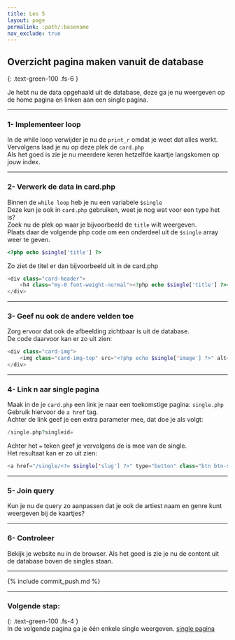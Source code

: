 ```yaml
---
title: Les 5
layout: page 
permalink: :path/:basename 
nav_exclude: true
---
```


## Overzicht pagina maken vanuit de database
{: .text-green-100 .fs-6 }

Je hebt nu de data opgehaald uit de database, deze ga je nu weergeven op de home pagina en linken aan een single pagina.

---
### 1- Implementeer loop
In de while loop verwijder je nu de `print_r` omdat je weet dat alles werkt.  
Vervolgens laad je nu op deze plek de `card.php`  
Als het goed is zie je nu meerdere keren hetzelfde kaartje langskomen op jouw index.  

---
### 2- Verwerk de data in card.php
Binnen de `while loop` heb je nu een variabele `$single`  
Deze kun je ook in `card.php` gebruiken, weet je nog wat voor een type het is?  
Zoek nu de plek op waar je bijvoorbeeld de `title` wilt weergeven.  
Plaats daar de volgende php code om een onderdeel uit de `$single` array weer te geven.
```php
<?php echo $single['title'] ?>
```
Zo ziet de titel er dan bijvoorbeeld uit in de card.php
```php
<div class="card-header">
    <h4 class="my-0 font-weight-normal"><?php echo $single['title'] ?></h4>
</div>
```

---
### 3- Geef nu ook de andere velden toe
Zorg ervoor dat ook de afbeelding zichtbaar is uit de database.  
De code daarvoor kan er zo uit zien:
```php
<div class="card-img">
    <img class="card-img-top" src="<?php echo $single['image'] ?>" alt="<?php echo $single['title'] ?>">
</div>
```

---
### 4- Link n aar single pagina
Maak in de je `card.php` een link je naar een toekomstige pagina: `single.php`  
Gebruik hiervoor de `a href` tag.  
Achter de link geef je een extra parameter mee, dat doe je als volgt:
```php
/single.php?singleid=
```
Achter het `=` teken geef je vervolgens de is mee van de single.  
Het resultaat kan er zo uit zien:  
```php
<a href="/single/<?= $single['slug'] ?>" type="button" class="btn btn-sm btn-outline-secondary">Bekijk</a>
```

---
### 5- Join query
Kun je nu de query zo aanpassen dat je ook de artiest naam en genre kunt weergeven bij de kaartjes?


---
### 6- Controleer
Bekijk je website nu in de browser.
Als het goed is zie je nu de content uit de database boven de singles staan.

---

{% include commit_push.md %}

---
### Volgende stap:
{: .text-green-100 .fs-4 }  
In de volgende pagina ga je één enkele single weergeven.
[single pagina](single)


